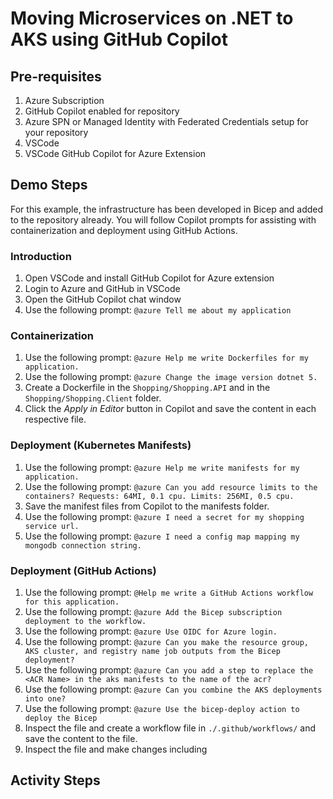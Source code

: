 # Moving Microservices on .NET to AKS using GitHub Copilot

## Pre-requisites

1. Azure Subscription
2. GitHub Copilot enabled for repository
3. Azure SPN or Managed Identity with Federated Credentials setup for your repository
4. VSCode 
5. VSCode GitHub Copilot for Azure Extension

## Demo Steps

For this example, the infrastructure has been developed in Bicep and added to the repository already. You will follow Copilot prompts for assisting with containerization and deployment using GitHub Actions. 

### Introduction
1. Open VSCode and install GitHub Copilot for Azure extension
2. Login to Azure and GitHub in VSCode
3. Open the GitHub Copilot chat window
4. Use the following prompt: `@azure Tell me about my application`

### Containerization
1. Use the following prompt: `@azure Help me write Dockerfiles for my application.`
2. Use the following prompt: `@azure Change the image version dotnet 5.`
3. Create a Dockerfile in the `Shopping/Shopping.API` and in the `Shopping/Shopping.Client` folder.
4. Click the *Apply in Editor* button in Copilot and save the content in each respective file. 

### Deployment (Kubernetes Manifests)
1. Use the following prompt: `@azure Help me write manifests for my application.`
2. Use the following prompt: `@azure Can you add resource limits to the containers? Requests: 64MI, 0.1 cpu. Limits: 256MI, 0.5 cpu.`
3. Save the manifest files from Copilot to the manifests folder. 
4. Use the following prompt: `@azure I need a secret for my shopping service url.`
5. Use the following prompt: `@azure I need a config map mapping my mongodb connection string.`

### Deployment (GitHub Actions)
1. Use the following prompt: `@Help me write a GitHub Actions workflow for this application.`
2. Use the following prompt: `@azure Add the Bicep subscription deployment to the workflow.`
3. Use the following prompt: `@azure Use OIDC for Azure login.`
4. Use the following prompt: `@azure Can you make the resource group, AKS cluster, and registry name job outputs from the Bicep deployment?`
5. Use the following prompt: `@azure Can you add a step to replace the <ACR Name> in the aks manifests to the name of the acr?`
5. Use the following prompt: `@azure Can you combine the AKS deployments into one?`
6. Use the following prompt: `@azure Use the bicep-deploy action to deploy the Bicep`
7. Inspect the file and create a workflow file in `./.github/workflows/` and save the content to the file. 
8. Inspect the file and make changes including

## Activity Steps

